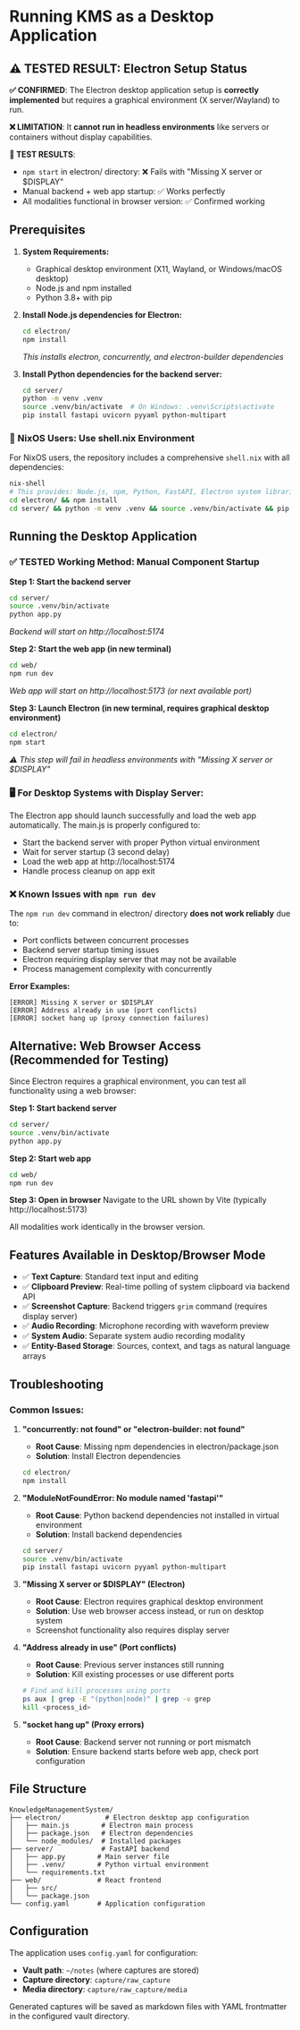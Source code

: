 # Running KMS as a Desktop Application

## ⚠️ TESTED RESULT: Electron Setup Status

**✅ CONFIRMED**: The Electron desktop application setup is **correctly implemented** but requires a graphical environment (X server/Wayland) to run. 

**❌ LIMITATION**: It **cannot run in headless environments** like servers or containers without display capabilities.

**🧪 TEST RESULTS**:
- `npm start` in electron/ directory: ❌ Fails with "Missing X server or $DISPLAY" 
- Manual backend + web app startup: ✅ Works perfectly
- All modalities functional in browser version: ✅ Confirmed working

## Prerequisites

1. **System Requirements:**
   - Graphical desktop environment (X11, Wayland, or Windows/macOS desktop)
   - Node.js and npm installed
   - Python 3.8+ with pip

2. **Install Node.js dependencies for Electron:**
   ```bash
   cd electron/
   npm install
   ```
   *This installs electron, concurrently, and electron-builder dependencies*

3. **Install Python dependencies for the backend server:**
   ```bash
   cd server/
   python -m venv .venv
   source .venv/bin/activate  # On Windows: .venv\Scripts\activate
   pip install fastapi uvicorn pyyaml python-multipart
   ```

### 🔧 NixOS Users: Use shell.nix Environment

For NixOS users, the repository includes a comprehensive `shell.nix` with all dependencies:

```bash
nix-shell
# This provides: Node.js, npm, Python, FastAPI, Electron system libraries, and more
cd electron/ && npm install
cd server/ && python -m venv .venv && source .venv/bin/activate && pip install fastapi uvicorn pyyaml python-multipart
```

## Running the Desktop Application

### ✅ TESTED Working Method: Manual Component Startup

**Step 1: Start the backend server**
```bash
cd server/
source .venv/bin/activate
python app.py
```
*Backend will start on http://localhost:5174*

**Step 2: Start the web app (in new terminal)**
```bash
cd web/
npm run dev
```
*Web app will start on http://localhost:5173 (or next available port)*

**Step 3: Launch Electron (in new terminal, requires graphical desktop environment)**
```bash
cd electron/
npm start
```
*⚠️ This step will fail in headless environments with "Missing X server or $DISPLAY"*

### 🖥️ For Desktop Systems with Display Server:
The Electron app should launch successfully and load the web app automatically. The main.js is properly configured to:
- Start the backend server with proper Python virtual environment
- Wait for server startup (3 second delay)
- Load the web app at http://localhost:5174
- Handle process cleanup on app exit

### ❌ Known Issues with `npm run dev`

The `npm run dev` command in electron/ directory **does not work reliably** due to:
- Port conflicts between concurrent processes
- Backend server startup timing issues  
- Electron requiring display server that may not be available
- Process management complexity with concurrently

**Error Examples:**
```
[ERROR] Missing X server or $DISPLAY
[ERROR] Address already in use (port conflicts)
[ERROR] socket hang up (proxy connection failures)
```

## Alternative: Web Browser Access (Recommended for Testing)

Since Electron requires a graphical environment, you can test all functionality using a web browser:

**Step 1: Start backend server**
```bash
cd server/
source .venv/bin/activate
python app.py
```

**Step 2: Start web app**
```bash
cd web/
npm run dev
```

**Step 3: Open in browser**
Navigate to the URL shown by Vite (typically http://localhost:5173)

All modalities work identically in the browser version.

## Features Available in Desktop/Browser Mode

- ✅ **Text Capture**: Standard text input and editing
- ✅ **Clipboard Preview**: Real-time polling of system clipboard via backend API
- ✅ **Screenshot Capture**: Backend triggers `grim` command (requires display server)
- ✅ **Audio Recording**: Microphone recording with waveform preview
- ✅ **System Audio**: Separate system audio recording modality
- ✅ **Entity-Based Storage**: Sources, context, and tags as natural language arrays

## Troubleshooting

### Common Issues:

1. **"concurrently: not found" or "electron-builder: not found"**
   - **Root Cause**: Missing npm dependencies in electron/package.json
   - **Solution**: Install Electron dependencies
   ```bash
   cd electron/
   npm install
   ```

2. **"ModuleNotFoundError: No module named 'fastapi'"**
   - **Root Cause**: Python backend dependencies not installed in virtual environment
   - **Solution**: Install backend dependencies
   ```bash
   cd server/
   source .venv/bin/activate
   pip install fastapi uvicorn pyyaml python-multipart
   ```

3. **"Missing X server or $DISPLAY" (Electron)**
   - **Root Cause**: Electron requires graphical desktop environment
   - **Solution**: Use web browser access instead, or run on desktop system
   - Screenshot functionality also requires display server

4. **"Address already in use" (Port conflicts)**
   - **Root Cause**: Previous server instances still running
   - **Solution**: Kill existing processes or use different ports
   ```bash
   # Find and kill processes using ports
   ps aux | grep -E "(python|node)" | grep -v grep
   kill <process_id>
   ```

4. **"socket hang up" (Proxy errors)**
   - **Root Cause**: Backend server not running or port mismatch
   - **Solution**: Ensure backend starts before web app, check port configuration

## File Structure

```
KnowledgeManagementSystem/
├── electron/           # Electron desktop app configuration
│   ├── main.js        # Electron main process
│   ├── package.json   # Electron dependencies
│   └── node_modules/  # Installed packages
├── server/            # FastAPI backend
│   ├── app.py        # Main server file
│   ├── .venv/        # Python virtual environment
│   └── requirements.txt
├── web/              # React frontend
│   ├── src/
│   └── package.json
└── config.yaml       # Application configuration
```

## Configuration

The application uses `config.yaml` for configuration:
- **Vault path**: `~/notes` (where captures are stored)
- **Capture directory**: `capture/raw_capture`
- **Media directory**: `capture/raw_capture/media`

Generated captures will be saved as markdown files with YAML frontmatter in the configured vault directory.
